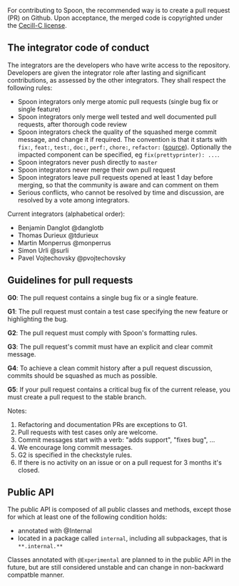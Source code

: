 For contributing to Spoon, the recommended way is to create a pull request (PR) on Github. Upon acceptance, the merged code is copyrighted under the [Cecill-C license](http://www.cecill.info/licences/Licence_CeCILL-C_V1-en.html).

The integrator code of conduct
------------------------------

The integrators are the developers who have write access to the repository. Developers are given the integrator role after lasting and significant contributions, as assessed by the other integrators. They shall respect the following rules:

* Spoon integrators only merge atomic pull requests (single bug fix or single feature)
* Spoon integrators only merge well tested and well documented pull requests, after thorough code review
* Spoon integrators check the quality of the squashed merge commit message, and change it if required. The convention is that it starts with `fix:`, `feat:`, `test:`, `doc:`, `perf:`, `chore:`, `refactor:` ([source](https://github.com/angular/angular.js/blob/master/CONTRIBUTING.md#type)). Optionally the impacted component can be specified, eg `fix(prettyprinter): ...`.
* Spoon integrators never push directly to `master`
* Spoon integrators  never merge their own pull request
* Spoon integrators leave pull requests opened at least 1 day before merging, so that the community is aware and can comment on them
* Serious conflicts, who cannot be resolved by time and discussion, are resolved by a vote among integrators.

Current integrators (alphabetical order):

- Benjamin Danglot @danglotb
- Thomas Durieux @tdurieux
- Martin Monperrus @monperrus
- Simon Urli @surli
- Pavel Vojtechovsky @pvojtechovsky

Guidelines for pull requests
----------------------------

**G0**: The pull request contains a single bug fix or a single feature. 

**G1**: The pull request must contain a test case specifying the new feature or highlighting the bug. 

**G2**: The pull request must comply with Spoon's formatting rules.

**G3**: The pull request's commit must have an explicit and clear commit message.

**G4**: To achieve a clean commit history after a pull request discussion, commits should be squashed as much as possible.

**G5**: If your pull request contains a critical bug fix of the current release, you must create a pull request to the stable branch.


Notes:

1. Refactoring and documentation PRs are exceptions to G1.
1. Pull requests with test cases only are welcome.
1. Commit messages start with a verb: "adds support", "fixes bug", ...
1. We encourage long commit messages.
1. G2 is specified in the checkstyle rules.
1. If there is no activity on an issue or on a pull request for 3 months it's closed.

Public API
----------

The public API is composed of all public classes and methods, except those for which at least one of the following condition holds:

* annotated with @Internal
* located in a package called `internal`, including all subpackages, that is `**.internal.**`

Classes annotated with `@Experimental` are planned to in the public API in the future, but are still considered unstable and can change in non-backward compatble manner.
